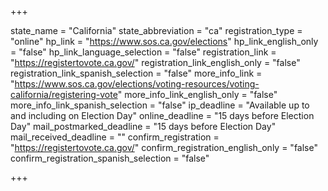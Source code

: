 +++

state_name = "California"
state_abbreviation = "ca"
registration_type = "online"
hp_link = "https://www.sos.ca.gov/elections"
hp_link_english_only = "false"
hp_link_language_selection = "false"
registration_link = "https://registertovote.ca.gov/"
registration_link_english_only = "false"
registration_link_spanish_selection = "false"
more_info_link = "https://www.sos.ca.gov/elections/voting-resources/voting-california/registering-vote"
more_info_link_english_only = "false"
more_info_link_spanish_selection = "false"
ip_deadline = "Available up to and including on Election Day"
online_deadline = "15 days before Election Day"
mail_postmarked_deadline = "15 days before Election Day"
mail_received_deadline = ""
confirm_registration = "https://registertovote.ca.gov/"
confirm_registration_english_only = "false"
confirm_registration_spanish_selection = "false"

+++